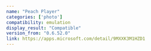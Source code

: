```yaml
---
name: "Peach Player"
categories: ['photo']
compatibility: emulation
display_result: "Compatible"
version_from: "0.6.52.0"
link: https://apps.microsoft.com/detail/9MXXK3M1HZD1
---
```

